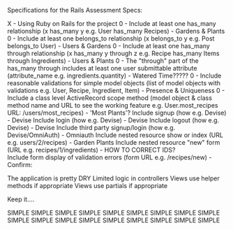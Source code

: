 Specifications for the Rails Assessment
Specs:

X - Using Ruby on Rails for the project
0 - Include at least one has_many relationship (x has_many y e.g. User has_many Recipes)
	- Gardens & Plants 
0 - Include at least one belongs_to relationship (x belongs_to y e.g. Post belongs_to User)
	- Users & Gardens
0 - Include at least one has_many through relationship (x has_many y through z e.g. Recipe has_many Items through Ingredients)
	- Users & Plants
0 - The "through" part of the has_many through includes at least one user submittable attribute (attribute_name e.g. ingredients.quantity)
	- Watered Time?????
0 - Include reasonable validations for simple model objects (list of model objects with validations e.g. User, Recipe, Ingredient, Item)
	- Presence & Uniqueness
0 - Include a class level ActiveRecord scope method (model object & class method name and URL to see the working feature e.g. User.most_recipes URL: /users/most_recipes)
	- 'Most Plants'?
 Include signup (how e.g. Devise)
 	- Devise
 Include login (how e.g. Devise)
 	- Devise
 Include logout (how e.g. Devise)
 	- Devise
 Include third party signup/login (how e.g. Devise/OmniAuth)
 	- Omniauth
 Include nested resource show or index (URL e.g. users/2/recipes)
 	- Garden Plants
 Include nested resource "new" form (URL e.g. recipes/1/ingredients)
	- HOW TO CORRECT IDS?	
 Include form display of validation errors (form URL e.g. /recipes/new)
 	- 
Confirm:

 The application is pretty DRY
 Limited logic in controllers
 Views use helper methods if appropriate
 Views use partials if appropriate

Keep it....

 SIMPLE SIMPLE SIMPLE SIMPLE SIMPLE SIMPLE SIMPLE SIMPLE SIMPLE SIMPLE SIMPLE SIMPLE SIMPLE SIMPLE SIMPLE SIMPLE SIMPLE SIMPLE 